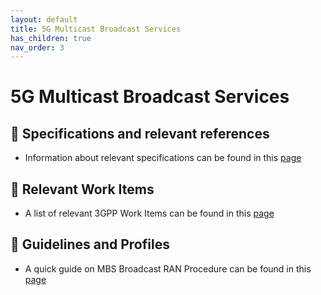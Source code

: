 ```yaml
---
layout: default
title: 5G Multicast Broadcast Services
has_children: true
nav_order: 3
---
```


# 5G Multicast Broadcast Services
## 📑 Specifications and relevant references
* Information about relevant specifications can be found in this [page](5g-multicast-broadcast-services/5g-multicast-broadcast-services-specifications.html)

## 📑 Relevant Work Items
* A list of relevant 3GPP Work Items can be found in this [page](5g-multicast-broadcast-services/5g-multicast-broadcast-services-workitems.html)

## 📑 Guidelines and Profiles
* A quick guide on MBS Broadcast RAN Procedure can be found in this [page](5g-multicast-broadcast-services/mbs-broadcast-RAN.html)
